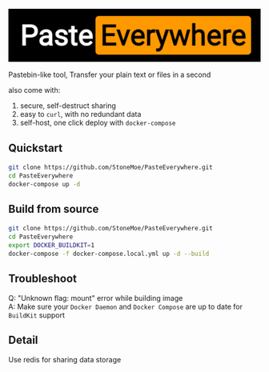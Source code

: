![logo](docs/logo.png)

Pastebin-like tool, Transfer your plain text or files in a second

also come with:
1. secure, self-destruct sharing
2. easy to `curl`, with no redundant data
3. self-host, one click deploy with `docker-compose`

## Quickstart
```bash
git clone https://github.com/StoneMoe/PasteEverywhere.git
cd PasteEverywhere
docker-compose up -d
```

## Build from source
```bash
git clone https://github.com/StoneMoe/PasteEverywhere.git
cd PasteEverywhere
export DOCKER_BUILDKIT=1
docker-compose -f docker-compose.local.yml up -d --build
```

## Troubleshoot
Q: "Unknown flag: mount" error while building image  
A: Make sure your `Docker Daemon` and `Docker Compose` are up to date for `BuildKit` support

## Detail
Use redis for sharing data storage
